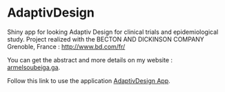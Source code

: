 # AdaptivDesign
Shiny app for looking Adaptiv Design for clinical trials and epidemiological study. Project realized with the BECTON AND DICKINSON COMPANY Grenoble, France : http://www.bd.com/fr/

You can get the abstract and more details on my website : [armelsoubeiga.ga](https://armelsoubeiga.github.io/).

Follow this link to use the application [AdaptivDesign App](https://armelsoubeiga.shinyapps.io/AdapticvDesign/).
